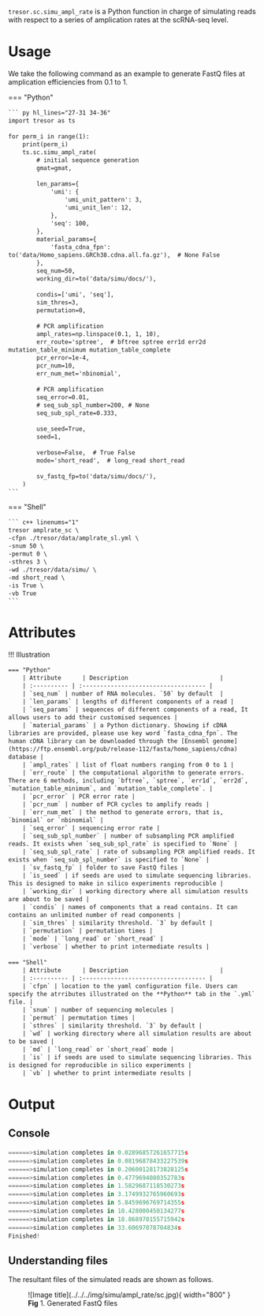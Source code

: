 
`tresor.sc.simu_ampl_rate` is a Python function in charge of simulating reads with respect to a series of amplication rates at the scRNA-seq level.

# Usage

We take the following command as an example to generate FastQ files at amplication efficiencies from 0.1 to 1.

=== "Python"

    ``` py hl_lines="27-31 34-36"
    import tresor as ts

    for perm_i in range(1):
        print(perm_i)
        ts.sc.simu_ampl_rate(
            # initial sequence generation
            gmat=gmat,

            len_params={
                'umi': {
                    'umi_unit_pattern': 3,
                    'umi_unit_len': 12,
                },
                'seq': 100,
            },
            material_params={
                'fasta_cdna_fpn': to('data/Homo_sapiens.GRCh38.cdna.all.fa.gz'),  # None False
            },
            seq_num=50,
            working_dir=to('data/simu/docs/'),
    
            condis=['umi', 'seq'],
            sim_thres=3,
            permutation=0,
    
            # PCR amplification
            ampl_rates=np.linspace(0.1, 1, 10),
            err_route='sptree',  # bftree sptree err1d err2d mutation_table_minimum mutation_table_complete
            pcr_error=1e-4,
            pcr_num=10,
            err_num_met='nbinomial',
            
            # PCR amplification
            seq_error=0.01,
            # seq_sub_spl_number=200, # None
            seq_sub_spl_rate=0.333,

            use_seed=True,
            seed=1,
    
            verbose=False,  # True False
            mode='short_read',  # long_read short_read
    
            sv_fastq_fp=to('data/simu/docs/'),
        )
    ```

=== "Shell"

    ``` c++ linenums="1"
    tresor amplrate_sc \
    -cfpn ./tresor/data/amplrate_sl.yml \
    -snum 50 \
    -permut 0 \
    -sthres 3 \
    -wd ./tresor/data/simu/ \
    -md short_read \
    -is True \
    -vb True
    ```


# Attributes
!!! Illustration

    === "Python"
        | Attribute      | Description                          |
        | :---------- | :----------------------------------- |
        | `seq_num` | number of RNA molecules. `50` by default  |
        | `len_params` | lengths of different components of a read |
        | `seq_params` | sequences of different components of a read, It allows users to add their customised sequences |
        | `material_params` | a Python dictionary. Showing if cDNA libraries are provided, please use key word `fasta_cdna_fpn`. The human cDNA library can be downloaded through the [Ensembl genome](https://ftp.ensembl.org/pub/release-112/fasta/homo_sapiens/cdna) database |
        | `ampl_rates` | list of float numbers ranging from 0 to 1 |
        | `err_route` | the computational algorithm to generate errors. There are 6 methods, including `bftree`, `sptree`, `err1d`, `err2d`, `mutation_table_minimum`, and `mutation_table_complete`. |
        | `pcr_error` | PCR error rate |
        | `pcr_num` | number of PCR cycles to amplify reads |
        | `err_num_met` | the method to generate errors, that is, `binomial` or `nbinomial` |
        | `seq_error` | sequencing error rate |
        | `seq_sub_spl_number` | number of subsampling PCR amplified reads. It exists when `seq_sub_spl_rate` is specified to `None` |
        | `seq_sub_spl_rate` | rate of subsampling PCR amplified reads. It exists when `seq_sub_spl_number` is specified to `None` |
        | `sv_fastq_fp` | folder to save FastQ files |
        | `is_seed` | if seeds are used to simulate sequencing libraries. This is designed to make in silico experiments reproducible |
        | `working_dir` | working directory where all simulation results are about to be saved |
        | `condis` | names of components that a read contains. It can contains an unlimited number of read components |
        | `sim_thres` | similarity threshold. `3` by default |
        | `permutation` | permutation times |
        | `mode` | `long_read` or `short_read` |
        | `verbose` | whether to print intermediate results |
        
    === "Shell"
        | Attribute      | Description                          |
        | :---------- | :----------------------------------- |
        | `cfpn` | location to the yaml configuration file. Users can specify the atrributes illustrated on the **Python** tab in the `.yml` file. |
        | `snum` | number of sequencing molecules |
        | `permut` | permutation times |
        | `sthres` | similarity threshold. `3` by default |
        | `wd` | working directory where all simulation results are about to be saved |
        | `md` | `long_read` or `short_read` mode |
        | `is` | if seeds are used to simulate sequencing libraries. This is designed for reproducible in silico experiments |
        | `vb` | whether to print intermediate results |


# Output
## Console
``` py
======>simulation completes in 0.02896857261657715s
======>simulation completes in 0.08196878433227539s
======>simulation completes in 0.20600128173828125s
======>simulation completes in 0.4779694080352783s
======>simulation completes in 1.5829687118530273s
======>simulation completes in 3.1749932765960693s
======>simulation completes in 5.8459696769714355s
======>simulation completes in 10.428000450134277s
======>simulation completes in 18.868970155715942s
======>simulation completes in 33.60697078704834s
Finished!
```

## Understanding files
The resultant files of the simulated reads are shown as follows.

<figure markdown="span">
  ![Image title](../../../img/simu/ampl_rate/sc.jpg){ width="800" }
  <figcaption><strong>Fig</strong> 1. Generated FastQ files</figcaption>
</figure>
